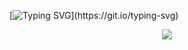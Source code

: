 [![Typing SVG](https://readme-typing-svg.herokuapp.com?font=Fira+Code&duration=3000&pause=50&color=F72435&background=3E3E3E00&center=true&vCenter=true&multiline=true&width=435&height=150&lines=Hi+there+%F0%9F%91%8B;My+name+is+Nhat+%F0%9F%91%A8%E2%80%8D%F0%9F%92%BB+;Nice+to+meet+you!)](https://git.io/typing-svg)
<!--- ------------------------------------------------------------------------------------------------------------------------------------------------------ -->
<!--- -- Custom Designed Banner ---------------------------------------------------------------------------------------------------------------------------- -->
<!--- ------------------------------------------------------------------------------------------------------------------------------------------------------ -->

<p align="center">
  <a href="https://skillicons.dev">
    <img src="https://skillicons.dev/icons?i=cs,dotnet,react,azure,kubernetes,docker" />
  </a>
</p>

<!--- ------------------------------------------------------------------------------------------------------------------------------------------------------ -->
<!--- -- Visitor Badge + Links ----------------------------------------------------------------------------------------------------------------------------- -->
<!--- ------------------------------------------------------------------------------------------------------------------------------------------------------ -->

<!--- ------------------------------------------------------------------------------------------------------------------------------------------------------ -->
<!--- -- About ME  --------------------------------------------------------------------------------------------------------------------------------------- -->
<!--- ------------------------------------------------------------------------------------------------------------------------------------------------------ -->

